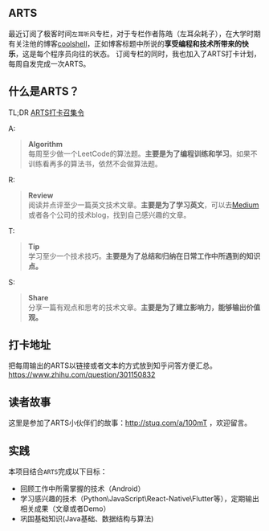 ## ARTS
最近订阅了极客时间`左耳听风`专栏，对于专栏作者陈皓（左耳朵耗子），在大学时期有关注他的博客[coolshell](https://coolshell.cn/)，正如博客标题中所说的**享受编程和技术所带来的快乐**，这是每个程序员向往的状态。
订阅专栏的同时，我也加入了ARTS打卡计划，每周自发完成一次ARTS。

## 什么是ARTS？
TL;DR [ARTS打卡召集令](https://time.geekbang.org/column/article/85839)

A: 

> **Algorithm** <br> 
每周至少做一个LeetCode的算法题。**主要是为了编程训练和学习**。如果不训练看再多的算法书，依然不会做算法题。

R:
> **Review** <br>
阅读并点评至少一篇英文技术文章。**主要是为了学习英文**，可以去[Medium](https://medium.com/)或者各个公司的技术blog，找到自己感兴趣的文章。

T:
> **Tip** <br>
学习至少一个技术技巧。**主要是为了总结和归纳在日常工作中所遇到的知识点。**

S:
> **Share**<br>
分享一篇有观点和思考的技术文章。**主要是为了建立影响力，能够输出价值观。**

## 打卡地址
把每周输出的ARTS以链接或者文本的方式放到知乎问答方便汇总。https://www.zhihu.com/question/301150832 

## 读者故事
这里是参加了ARTS小伙伴们的故事：http://stuq.com/a/100mT ，欢迎留言。

## 实践
本项目结合`ARTS`完成以下目标：
- 回顾工作中所需掌握的技术（Android）
- 学习感兴趣的技术（Python\JavaScript\React-Native\Flutter等），定期输出相关成果（文章或者Demo）
- 巩固基础知识(Java基础、数据结构与算法)








